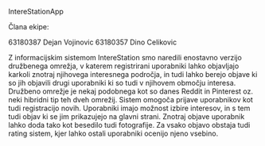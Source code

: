 IntereStationApp

Člana ekipe:

63180387 Dejan Vojinovic 
63180357 Dino Celikovic

Z informacijskim sistemom IntereStation smo naredili enostavno verzijo družbenega omrežja, v katerem registrirani
uporabniki lahko objavljajo karkoli znotraj njihovega interesnega področja, in tudi lahko berejo objave ki so jih objavili
drugi uporabniki ki so tudi v njihovem območju interesa. Družbeno omrežje je nekaj podobnega kot so danes Reddit
in Pinterest oz. neki hibridni tip teh dveh omrežij. Sistem omogoča prijave uporabnikov kot tudi registracijo novih.
Uporabniki imajo možnost izbire interesov, in s tem tudi objav ki se jim prikazujejo na glavni strani. Znotraj objave
uporabnik lahko doda tako kot besedilo tudi fotografije. Za vsako objavo obstaja tudi rating sistem, kjer lahko ostali
uporabniki ocenijo njeno vsebino.
